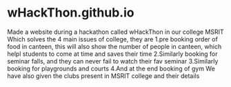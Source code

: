 # wHackThon.github.io
Made a website during a hackathon called wHackThon in our college MSRIT
Which solves the 4 main issues of college, they are
1.pre booking order of food in canteen, this will also show the number of people in canteen, which helpl students to come at time and saves their time
2.Similarly booking for seminar falls, and they can never fail to watch their fav seminar
3.Similarly booking for playgrounds and courts
4.And at the end booking of gym
We have also given the clubs present in MSRIT college and their details
